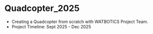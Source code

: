 # Quadcopter_2025
- Creating a Quadcopter from scratch with WATBOTICS Project Team.
- Project Timeline: Sept 2025 - Dec 2025
